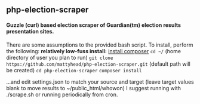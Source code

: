## php-election-scraper
#### Guzzle (curl) based election scraper of Guardian(tm) election results presentation sites.

There are some assumptions to the provided bash script.  To install, perform the following:
**relatively low-fuss install:**
[install composer](https://getcomposer.org/download/)
`cd ~/` (home directory of user you plan to run)
`git clone https://github.com/mattyhead/php-election-scraper.git` (default path will be created)
`cd php-election-scraper` 
`composer install`

...and edit settings.json to match your source and target (leave target values blank to move results to ~/public_html/whowon)
I suggest running with ./scrape.sh or running periodically from cron.
